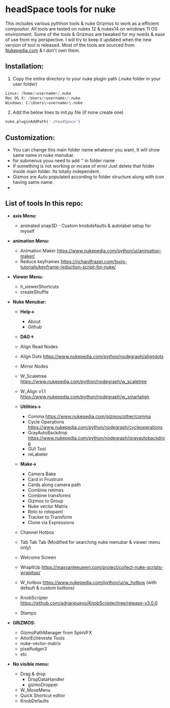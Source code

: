 # headSpace tools for nuke
   This includes various pythhon tools & nuke Grizmos to work as a efficient compositor.
All tools are tested on nukex 12 & nukex14 on windows 11 OS environment.
Some of the tools & Grizmos are tweaked for my needs & ease of use from my perspective.
I will try to keep it updated when the new version of tool is released.
Most of the tools are sourced from [Nukepedia.com](https://www.nukepedia.com/) & I don't own them.

## Installation:
 1. Copy the entire directory to your nuke plugin path (.nuke folder in your user folder)
   ```python
   Linux: /home/<username>/.nuke
   Mac OS X: /Users/<username>/.nuke
   Windows: C:\Users\<username>\.nuke
   ```

 2. Add the below lines to init.py file (if none create one)
   ```python
   nuke.pluginAddPath('./headSpace')
   ```
 

## Customization:
- You can change this main folder name whatever you want, It will show same name in nuke menubar.
- for submenus youu need to add '<space><dot><space>' in folder name
- If something is not working or incase of error Just delete that folder inside main folder. Its totally independent.
- Gizmos are Auto populated according to folder structure along with icon having same name.
- 

## List of tools In this repo:

- **axis Menu:**
  - animated snap3D - Custom knobdefaults & autolabel setup for myself

- **animation Menu:**
  - Animation Maker https://www.nukepedia.com/python/ui/animation-maker/
  - Reduce keyframes https://richardfrazer.com/tools-tutorials/keyframe-reduction-script-for-nuke/

- **Viewer Menu:**
  - h_viewerShortcuts
  - createShuffle

- **Nuke Menubar:**
  - **Help->**
    - About
    - Github
  - **DAG->**
   - Align Read Nodes
   - Align Dots https://www.nukepedia.com/python/nodegraph/aligndots
   - Mirror Nodes
   - W_Scaletree https://www.nukepedia.com/python/nodegraph/w_scaletree
   - W_Align v1.1 https://www.nukepedia.com/python/nodegraph/w_smartalign

  - **Utilities->**
    - Comma https://www.nukepedia.com/gizmos/other/comma
    - Cycle Operations https://www.nukepedia.com/python/nodegraph/cycleoperations
    - GrayAutoBackdrop https://www.nukepedia.com/python/nodegraph/grayautobackdrop
    - GUI Tool
    - reLabeler

  - **Make->**
    - Camera Bake
    - Card in Frustrum
    - Cards along camera path
    - Combine retimes
    - Combine transforms
    - Gizmos to Group
    - Nuke vector Matrix
    - Roto to rotopaint
    - Tracker to Transform
    - Clone via Expressions

  - Channel Hotbox
  - Tab Tab Tab (Modified for searching nuke menubar & viewer menu only)
  - Welcome Screen
  - WrapItUp https://maxvanleeuwen.com/project/collect-nuke-scripts-wrapitup/
  - W_hotbox  https://www.nukepedia.com/python/ui/w_hotbox (with default & custom buttons)
  - KnobScripter https://github.com/adrianpueyo/KnobScripter/tree/release-v3.0.0
  - Stamps 


- **GRiZMOS:**
  - GizmoPathManager from SpinVFX
  - AitorEcheveste Tools
  - nuke-vector-matrix
  - pixelfudger3
  - etc

- **No visible menu:**
  - Drag & drop
    - DropDataHandler
    - gizmoDropper
  - W_MoveMenu
  - Quick Shortcut editor
  - KnobDefaults



